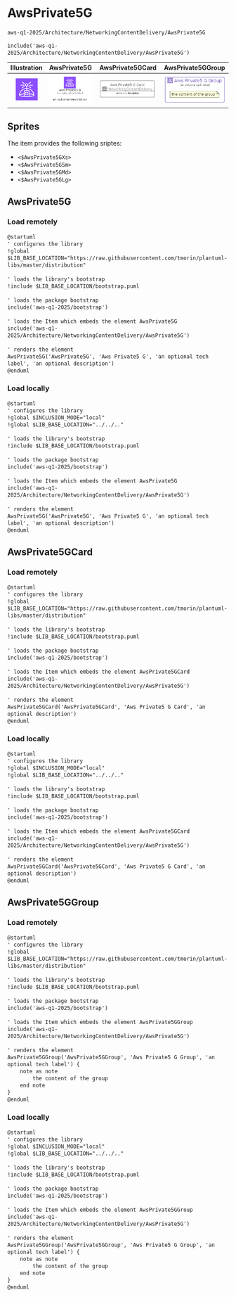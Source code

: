 # AwsPrivate5G


```text
aws-q1-2025/Architecture/NetworkingContentDelivery/AwsPrivate5G
```

```text
include('aws-q1-2025/Architecture/NetworkingContentDelivery/AwsPrivate5G')
```



| Illustration | AwsPrivate5G | AwsPrivate5GCard | AwsPrivate5GGroup |
| :---: | :---: | :---: | :---: |
| ![illustration for Illustration](../../../aws-q1-2025/Architecture/NetworkingContentDelivery/AwsPrivate5G.png) | ![illustration for AwsPrivate5G](../../../aws-q1-2025/Architecture/NetworkingContentDelivery/AwsPrivate5G.Local.png) | ![illustration for AwsPrivate5GCard](../../../aws-q1-2025/Architecture/NetworkingContentDelivery/AwsPrivate5GCard.Local.png) | ![illustration for AwsPrivate5GGroup](../../../aws-q1-2025/Architecture/NetworkingContentDelivery/AwsPrivate5GGroup.Local.png) |



## Sprites
The item provides the following sriptes:

- `<$AwsPrivate5GXs>`
- `<$AwsPrivate5GSm>`
- `<$AwsPrivate5GMd>`
- `<$AwsPrivate5GLg>`





## AwsPrivate5G

### Load remotely
```plantuml
@startuml
' configures the library
!global $LIB_BASE_LOCATION="https://raw.githubusercontent.com/tmorin/plantuml-libs/master/distribution"

' loads the library's bootstrap
!include $LIB_BASE_LOCATION/bootstrap.puml

' loads the package bootstrap
include('aws-q1-2025/bootstrap')

' loads the Item which embeds the element AwsPrivate5G
include('aws-q1-2025/Architecture/NetworkingContentDelivery/AwsPrivate5G')

' renders the element
AwsPrivate5G('AwsPrivate5G', 'Aws Private5 G', 'an optional tech label', 'an optional description')
@enduml
```

### Load locally
```plantuml
@startuml
' configures the library
!global $INCLUSION_MODE="local"
!global $LIB_BASE_LOCATION="../../.."

' loads the library's bootstrap
!include $LIB_BASE_LOCATION/bootstrap.puml

' loads the package bootstrap
include('aws-q1-2025/bootstrap')

' loads the Item which embeds the element AwsPrivate5G
include('aws-q1-2025/Architecture/NetworkingContentDelivery/AwsPrivate5G')

' renders the element
AwsPrivate5G('AwsPrivate5G', 'Aws Private5 G', 'an optional tech label', 'an optional description')
@enduml
```

## AwsPrivate5GCard

### Load remotely
```plantuml
@startuml
' configures the library
!global $LIB_BASE_LOCATION="https://raw.githubusercontent.com/tmorin/plantuml-libs/master/distribution"

' loads the library's bootstrap
!include $LIB_BASE_LOCATION/bootstrap.puml

' loads the package bootstrap
include('aws-q1-2025/bootstrap')

' loads the Item which embeds the element AwsPrivate5GCard
include('aws-q1-2025/Architecture/NetworkingContentDelivery/AwsPrivate5G')

' renders the element
AwsPrivate5GCard('AwsPrivate5GCard', 'Aws Private5 G Card', 'an optional description')
@enduml
```

### Load locally
```plantuml
@startuml
' configures the library
!global $INCLUSION_MODE="local"
!global $LIB_BASE_LOCATION="../../.."

' loads the library's bootstrap
!include $LIB_BASE_LOCATION/bootstrap.puml

' loads the package bootstrap
include('aws-q1-2025/bootstrap')

' loads the Item which embeds the element AwsPrivate5GCard
include('aws-q1-2025/Architecture/NetworkingContentDelivery/AwsPrivate5G')

' renders the element
AwsPrivate5GCard('AwsPrivate5GCard', 'Aws Private5 G Card', 'an optional description')
@enduml
```

## AwsPrivate5GGroup

### Load remotely
```plantuml
@startuml
' configures the library
!global $LIB_BASE_LOCATION="https://raw.githubusercontent.com/tmorin/plantuml-libs/master/distribution"

' loads the library's bootstrap
!include $LIB_BASE_LOCATION/bootstrap.puml

' loads the package bootstrap
include('aws-q1-2025/bootstrap')

' loads the Item which embeds the element AwsPrivate5GGroup
include('aws-q1-2025/Architecture/NetworkingContentDelivery/AwsPrivate5G')

' renders the element
AwsPrivate5GGroup('AwsPrivate5GGroup', 'Aws Private5 G Group', 'an optional tech label') {
    note as note
        the content of the group
    end note
}
@enduml
```

### Load locally
```plantuml
@startuml
' configures the library
!global $INCLUSION_MODE="local"
!global $LIB_BASE_LOCATION="../../.."

' loads the library's bootstrap
!include $LIB_BASE_LOCATION/bootstrap.puml

' loads the package bootstrap
include('aws-q1-2025/bootstrap')

' loads the Item which embeds the element AwsPrivate5GGroup
include('aws-q1-2025/Architecture/NetworkingContentDelivery/AwsPrivate5G')

' renders the element
AwsPrivate5GGroup('AwsPrivate5GGroup', 'Aws Private5 G Group', 'an optional tech label') {
    note as note
        the content of the group
    end note
}
@enduml
```

